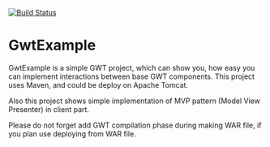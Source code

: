 [![Build Status](https://travis-ci.org/Elena-Bruyako/GwtTestTask.svg?branch=master)](https://travis-ci.org/Elena-Bruyako/GwtTestTask)

# GwtExample

GwtExample is a simple GWT project, which can show you, how easy you can implement interactions
between base GWT components. This project uses Maven, and could be deploy on Apache Tomcat.

Also this project shows simple implementation of MVP pattern (Model View Presenter) in client part.

Please do not forget add GWT compilation phase during making WAR file, if you plan use deploying from WAR file.

